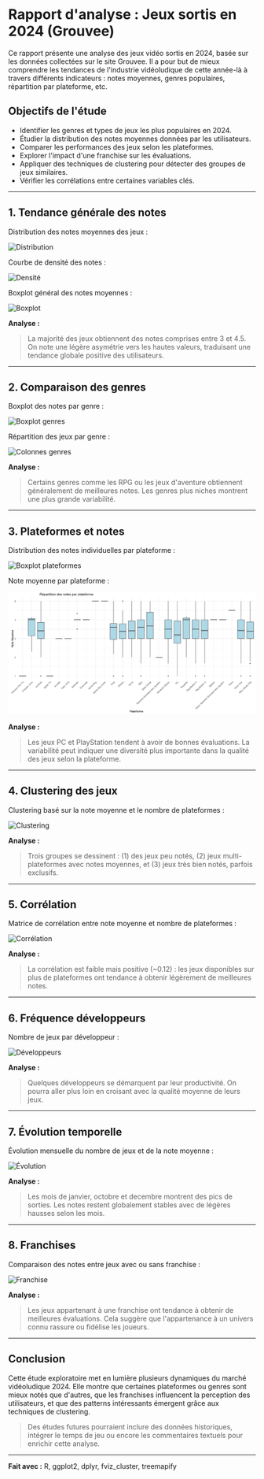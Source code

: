 # Rapport d'analyse : Jeux sortis en 2024 (Grouvee)

Ce rapport présente une analyse des jeux vidéo sortis en 2024, basée sur les données collectées sur le site Grouvee. Il a pour but de mieux comprendre les tendances de l'industrie vidéoludique de cette année-là à travers différents indicateurs : notes moyennes, genres populaires, répartition par plateforme, etc.

## Objectifs de l'étude

- Identifier les genres et types de jeux les plus populaires en 2024.
- Étudier la distribution des notes moyennes données par les utilisateurs.
- Comparer les performances des jeux selon les plateformes.
- Explorer l'impact d'une franchise sur les évaluations.
- Appliquer des techniques de clustering pour détecter des groupes de jeux similaires.
- Vérifier les corrélations entre certaines variables clés.

---

## 1. Tendance générale des notes

Distribution des notes moyennes des jeux :

![Distribution](../images/distribution_notes.png)

Courbe de densité des notes :

![Densité](../images/courbe_de_densite.png)

Boxplot général des notes moyennes :

![Boxplot](../images/rep_glob_des_notes_moy.png)

**Analyse :**
> La majorité des jeux obtiennent des notes comprises entre 3 et 4.5. On note une légère asymétrie vers les hautes valeurs, traduisant une tendance globale positive des utilisateurs.

---

## 2. Comparaison des genres

Boxplot des notes par genre :

![Boxplot genres](../images/boxplot.png)

Répartition des jeux par genre :

![Colonnes genres](../images/jeux_par_genre_treemp.png)

**Analyse :**
> Certains genres comme les RPG ou les jeux d'aventure obtiennent généralement de meilleures notes. Les genres plus niches montrent une plus grande variabilité.

---

## 3. Plateformes et notes

Distribution des notes individuelles par plateforme :

![Boxplot plateformes](../images/note_indiv_par_platf.png)

Note moyenne par plateforme :

![Colonnes plateformes](./images/note_moyenne_jeux_par_plateforme.png)

**Analyse :**
> Les jeux PC et PlayStation tendent à avoir de bonnes évaluations. La variabilité peut indiquer une diversité plus importante dans la qualité des jeux selon la plateforme.

---

## 4. Clustering des jeux

Clustering basé sur la note moyenne et le nombre de plateformes :

![Clustering](../images/clustering.png)

**Analyse :**
> Trois groupes se dessinent : (1) des jeux peu notés, (2) jeux multi-plateformes avec notes moyennes, et (3) jeux très bien notés, parfois exclusifs.

---

## 5. Corrélation

Matrice de corrélation entre note moyenne et nombre de plateformes :

![Corrélation](../images/correlation.png)

**Analyse :**
> La corrélation est faible mais positive (~0.12) : les jeux disponibles sur plus de plateformes ont tendance à obtenir légèrement de meilleures notes.

---

## 6. Fréquence développeurs

Nombre de jeux par développeur :

![Développeurs](../images//dev_freq.png)

**Analyse :**
> Quelques développeurs se démarquent par leur productivité. On pourra aller plus loin en croisant avec la qualité moyenne de leurs jeux.

---

## 7. Évolution temporelle

Évolution mensuelle du nombre de jeux et de la note moyenne :

![Évolution](../images/jeux_par_mois.png)

**Analyse :**
> Les mois de janvier, octobre et decembre montrent des pics de sorties. Les notes restent globalement stables avec de légères hausses selon les mois.

---

## 8. Franchises

Comparaison des notes entre jeux avec ou sans franchise :

![Franchise](../images/noteavecousansfranchise.png)

**Analyse :**
> Les jeux appartenant à une franchise ont tendance à obtenir de meilleures évaluations. Cela suggère que l'appartenance à un univers connu rassure ou fidélise les joueurs.

---

## Conclusion

Cette étude exploratoire met en lumière plusieurs dynamiques du marché vidéoludique 2024. Elle montre que certaines plateformes ou genres sont mieux notés que d'autres, que les franchises influencent la perception des utilisateurs, et que des patterns intéressants émergent grâce aux techniques de clustering.

> Des études futures pourraient inclure des données historiques, intégrer le temps de jeu ou encore les commentaires textuels pour enrichir cette analyse.

---

**Fait avec :** R, ggplot2, dplyr, fviz_cluster, treemapify
